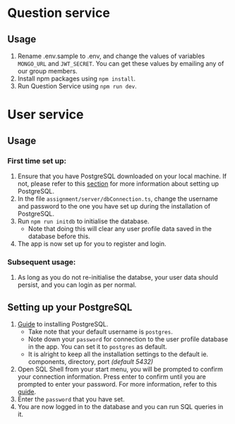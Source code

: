 # Question service

## Usage

1. Rename .env.sample to .env, and change the values of variables ```MONGO_URL``` and ```JWT_SECRET```. You can get these values by emailing any of our group members. 
2. Install npm packages using ```npm install```.
3. Run Question Service using ```npm run dev```.

# User service

## Usage

### First time set up:

1. Ensure that you have PostgreSQL downloaded on your local machine. If not, please refer to this [section](https://github.com/CS3219-AY2324S1/ay2324s1-course-assessment-g27/edit/Assignment-2/assignment/readme.md#setting-up-your-postgresql) for more information about setting up PostgreSQL.
2. In the file ```assignment/server/dbConnection.ts```, change the username and password to the one you have set up during the installation of PostgreSQL.
3. Run ```npm run initdb``` to initialise the database.
    - Note that doing this will clear any user profile data saved in the database before this.
4. The app is now set up for you to register and login.

### Subsequent usage:
1. As long as you do not re-initialise the databse, your user data should persist, and you can login as per normal.

## Setting up your PostgreSQL
1. [Guide](https://www.w3schools.com/postgresql/postgresql_install.php) to installing PostgreSQL.
    - Take note that your default username is ```postgres```. 
    - Note down your ```password``` for connection to the user profile database in the app. You can set it to ```postgres``` as default.
    - It is alright to keep all the installation settings to the default ie. components, directory, port _(default 5432)_
2. Open SQL Shell from your start menu, you will be prompted to confirm your connection information. Press enter to confirm until you are prompted to enter your password. For more information, refer to this [guide](https://www.w3schools.com/postgresql/postgresql_getstarted.php).
3. Enter the ```password``` that you have set.
4. You are now logged in to the database and you can run SQL queries in it.
